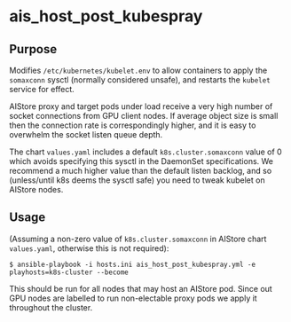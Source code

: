 # ais_host_post_kubespray

## Purpose

Modifies `/etc/kubernetes/kubelet.env` to allow containers to apply the
`somaxconn` sysctl (normally considered unsafe), and restarts
the `kubelet` service for effect.

AIStore proxy and target pods under load receive a very high number of
socket connections from GPU client nodes. If average object size is small
then the connection rate is correspondingly higher, and it is easy to
overwhelm the socket listen queue depth.

The chart `values.yaml` includes a default `k8s.cluster.somaxconn` value of 0 which
avoids specifying this sysctl in the DaemonSet specifications. We recommend
a much higher value than the default listen backlog, and so (unless/until k8s
deems the sysctl safe) you need to tweak kubelet on AIStore nodes.

## Usage

(Assuming a non-zero value of `k8s.cluster.somaxconn` in AIStore chart `values.yaml`, otherwise this is not required):
```console
$ ansible-playbook -i hosts.ini ais_host_post_kubespray.yml -e playhosts=k8s-cluster --become
```

This should be run for all nodes that may host an AIStore pod.
Since out GPU nodes are labelled to run non-electable proxy
pods we apply it throughout the cluster.